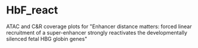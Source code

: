 # HbF_react
ATAC and C&amp;R coverage plots for "Enhancer distance matters: forced linear recruitment of a super-enhancer strongly reactivates the developmentally silenced fetal HBG globin genes"
